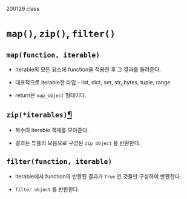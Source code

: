  200129   class



# `map()`, `zip()`, `filter()`



## `map(function, iterable)`

- Iterable의 모든 요소에 function을 적용한 후 그 결과를 돌려준다.

- 대표적으로 iterable한 타입 - list, dict, set, str, bytes, tuple, range

- return은 `map_object` 형태이다.



## `zip(*iterables)`[¶](http://localhost:8888/notebooks/04_data_structure.ipynb#zip(*iterables))

- 복수의 iterable 객체를 모아준다.

- 결과는 튜플의 모음으로 구성된 `zip object` 를 반환한다.

  

## `filter(function, iterable)`

- iterable에서 function의 반환된 결과가 `True` 인 것들만 구성하여 반환한다.

- `filter object` 를 반환한다.